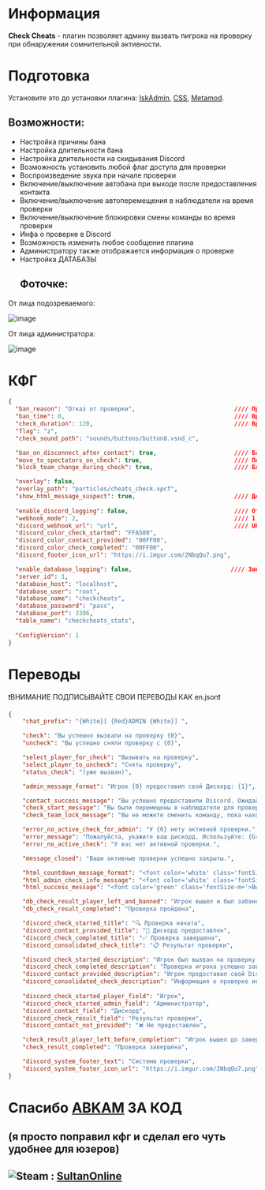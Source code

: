 # Информация
**Check Cheats** - плагин позволяет админу вызвать пигрока на проверку при обнаружении сомнительной активности.
# Подготовка
Установите это до установки плагина: [IskAdmin](https://github.com/Iksix/Iks_Admin), [CSS](https://github.com/roflmuffin/CounterStrikeSharp), [Metamod](https://www.sourcemm.net/).
## Возможности:
- Настройка причины бана
- Настройка длительности бана 
- Настройка длительности на скидывания Discord
- Возможность установить любой флаг доступа для проверки
- Воспроизведение звука при начале проверки
- Включение/выключение автобана при выходе после предоставления контакта
- Включение/выключение автоперемещения в наблюдатели на время проверки
- Включение/выключение блокировки смены команды во время проверки
- Инфа о проверке в Discord
- Возможность изменить любое сообщение плагина
- Администратору также отображается информация о проверке
- Настройка ДАТАБАЗЫ
  ## Фоточке:
От лица подозреваемого:

![image](https://github.com/user-attachments/assets/3206eb55-d98e-43a4-8534-2ed542ff226a)

От лица администратора:

![image](https://github.com/user-attachments/assets/047ef07d-2808-4fbf-b5c7-0c2038369859)

# КФГ
```json
{
  "ban_reason": "Отказ от проверки",                            //// Причина
  "ban_time": 0,                                                //// Время бана (0 - навсегда, в секундах)
  "check_duration": 120,                                        //// Время скидывания дс
  "flag": "z",
  "check_sound_path": "sounds/buttons/button8.vsnd_c",

  "ban_on_disconnect_after_contact": true,                      //// Банить после выхода (true, false)
  "move_to_spectators_on_check": true,                          //// Перебросить за наблюдателей (true, false)
  "block_team_change_during_check": true,                       //// Блокировать переходить за другую команду (true, false)

  "overlay": false,
  "overlay_path": "particles/cheats_check.vpcf",
  "show_html_message_suspect": true,                            //// Делать ли HTML окно (true, false)
  
  "enable_discord_logging": false,                              //// Отправлять в дс сервер инфу о проверке (true, false)
  "webhook_mode": 2,                                            //// 1 - 3 сообщения, 2 - все в 1
  "discord_webhook_url": "url",                                 //// URL вебхука (посмотрите гайд на ютубе)
  "discord_color_check_started": "FFA500",
  "discord_color_contact_provided": "00FF00",
  "discord_color_check_completed": "00FF00",
  "discord_footer_icon_url": "https://i.imgur.com/2NbqQu7.png",

  "enable_database_logging": false,                            //// Заносить проверки в датабазу (true, false)
  "server_id": 1,
  "database_host": "localhost",
  "database_user": "root",
  "database_name": "checkcheats",
  "database_password": "pass",
  "database_port": 3306,
  "table_name": "checkcheats_stats",
  
  "ConfigVersion": 1
}
```

# Переводы
❗ВНИМАНИЕ ПОДПИСЫВАЙТЕ СВОИ ПЕРЕВОДЫ КАК en.json❗
```json
{
    "chat_prefix": "{White}[ {Red}ADMIN {White}] ",

    "check": "Вы успешно вызвали на проверку {0}",
    "uncheck": "Вы успешно сняли проверку с {0}",

    "select_player_for_check": "Вызывать на проверку",
    "select_player_to_uncheck": "Снять проверку",
    "status_check": "(уже вызван)",

    "admin_message_format": "Игрок {0} предоставил свой Дискорд: {1}",

    "contact_success_message": "Вы успешно предоставили Discord. Ожидайте, администратор скоро отправит вам запрос в Discord.",
    "check_start_message": "Вы были перемещены в наблюдатели для проверки",
    "check_team_lock_message": "Вы не можете сменить команду, пока находитесь на проверке",

    "error_no_active_check_for_admin": "У {0} нету активной проверки.",
    "error_message": "Пожалуйста, укажите ваш дискорд. Используйте: {Green}!contact ваш_дискорд",    
    "error_no_active_check": "У вас нет активной проверки.",

    "message_closed": "Ваши активные проверки успешно закрыты.",

    "html_countdown_message_format": "<font color='white' class='fontSize-m+'>Вы были вызваны на проверку. Оставшееся время: <font color='red'>{0} сек.</font> Отправьте свой <font color='#5865F2'>Discord</font> через команду: <font color='yellow'>!contact ваш_дискорд</font></font>",
    "html_admin_check_info_message": "<font color='white' class='fontSize-m'>Проверка игрока:</font><br><font color='red' class='fontSize-m'>{0}</font><br><font color='white' class='fontSize-m'>Оставшееся время: <font color='yellow' class='fontSize-l'>{1} сек.</font></font><br><font color='gray' class='fontSize-s'>Для скрытия сообщения напишите !close</font>",
    "html_success_message": "<font color='green' class='fontSize-m+'>Вы успешно прошли проверку.</font>",

    "db_check_result_player_left_and_banned": "Игрок вышел и был забанен",
    "db_check_result_completed": "Проверка пройдена",

    "discord_check_started_title": "🔍 Проверка начата",
    "discord_contact_provided_title": "📱 Дискорд предоставлен",
    "discord_check_completed_title": "✅ Проверка завершена",
    "discord_consolidated_check_title": "📋 Результат проверки",    

    "discord_check_started_description": "Игрок был вызван на проверку.",
    "discord_check_completed_description": "Проверка игрока успешно завершена.",
    "discord_contact_provided_description": "Игрок предоставил свой Discord контакт.",
    "discord_consolidated_check_description": "Информация о проверке игрока администратором.",
    
    "discord_check_started_player_field": "Игрок",
    "discord_check_started_admin_field": "Администратор",
    "discord_contact_field": "Дискорд",
    "discord_check_result_field": "Результат проверки",
    "discord_contact_not_provided": "❌ Не предоставлен",

    "check_result_player_left_before_completion": "Игрок вышел до завершения проверки",
    "check_result_completed": "Проверка завершена",

    "discord_system_footer_text": "Система проверки",
    "discord_system_footer_icon_url": "https://i.imgur.com/2NbqQu7.png"
}

```
# Спасибо **[ABKAM](https://github.com/ABKAM2023)** ЗА КОД 
## (я просто поправил кфг и сделал его чуть удобнее для юзеров)
## ![Steam](https://img.shields.io/badge/steam-%23000000.svg?style=for-the-badge&logo=steam&logoColor=white) : [SultanOnline](https://steamcommunity.com/id/SultanOnline)

